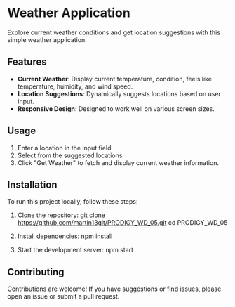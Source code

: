 # Weather Application

Explore current weather conditions and get location suggestions with this simple weather application.

## Features

- **Current Weather**: Display current temperature, condition, feels like temperature, humidity, and wind speed.
- **Location Suggestions**: Dynamically suggests locations based on user input.
- **Responsive Design**: Designed to work well on various screen sizes.

## Usage

1. Enter a location in the input field.
2. Select from the suggested locations.
3. Click "Get Weather" to fetch and display current weather information.

## Installation

To run this project locally, follow these steps:

1. Clone the repository:
    git clone https://github.com/martin13git/PRODIGY_WD_05.git
    cd PRODIGY_WD_05

2. Install dependencies:
    npm install

3. Start the development server:
    npm start


## Contributing

Contributions are welcome! If you have suggestions or find issues, please open an issue or submit a pull request.

